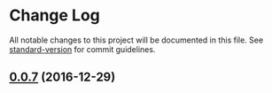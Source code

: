 # Change Log

All notable changes to this project will be documented in this file. See [standard-version](https://github.com/conventional-changelog/standard-version) for commit guidelines.

<a name="0.0.7"></a>
## [0.0.7](https://github.com/framework-performance/react/compare/v0.0.6...v0.0.7) (2016-12-29)
